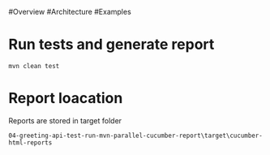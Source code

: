 #Overview
#Architecture
#Examples
# Run tests and generate report
```
mvn clean test
```
# Report loacation
Reports are stored in target folder 
```
04-greeting-api-test-run-mvn-parallel-cucumber-report\target\cucumber-html-reports
```
